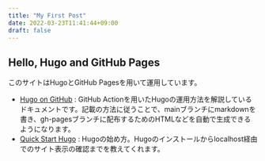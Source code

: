 ```yaml
---
title: "My First Post"
date: 2022-03-23T11:41:44+09:00
draft: false
---
```


## Hello, Hugo and GitHub Pages

このサイトはHugoとGitHub Pagesを用いて運用しています。

- [Hugo on GitHub](https://gohugo.io/hosting-and-deployment/hosting-on-github/)
  : GitHub Actionを用いたHugoの運用方法を解説しているドキュメントです。記載の方法に従うことで、mainブランチにmarkdownを書き、gh-pagesブランチに配布するためのHTMLなどを自動で生成できるようになります。
- [Quick Start Hugo](https://gohugo.io/getting-started/quick-start/)
  : Hugoの始め方。Hugoのインストールからlocalhost経由でのサイト表示の確認までを教えてくれます。

